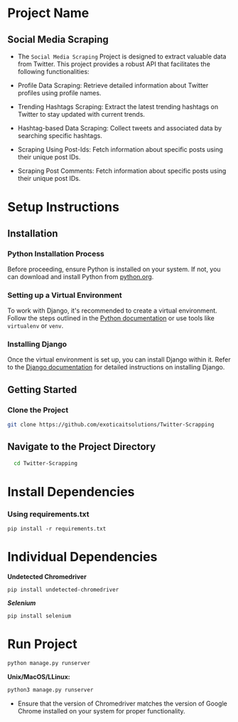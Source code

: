 # Project Name
## Social Media Scraping
* The `Social Media Scraping` Project is designed to extract valuable data from Twitter. This project provides a robust API that facilitates the following functionalities:

* Profile Data Scraping: Retrieve detailed information about Twitter profiles using profile names.
* Trending Hashtags Scraping: Extract the latest trending hashtags on Twitter to stay updated with current trends.
* Hashtag-based Data Scraping: Collect tweets and associated data by searching specific hashtags.
* Scraping Using Post-Ids: Fetch information about specific posts using their unique post IDs.
* Scraping Post Comments: Fetch information about specific posts using their unique post IDs.


# Setup Instructions

## Installation

### Python Installation Process
Before proceeding, ensure Python is installed on your system. If not, you can download and install Python from [python.org](https://www.python.org/downloads/).

### Setting up a Virtual Environment
To work with Django, it's recommended to create a virtual environment. Follow the steps outlined in the [Python documentation](https://docs.python.org/3/tutorial/venv.html) or use tools like `virtualenv` or `venv`.

### Installing Django
Once the virtual environment is set up, you can install Django within it. Refer to the [Django documentation](https://docs.djangoproject.com/en/stable/intro/install/) for detailed instructions on installing Django.

## Getting Started

### Clone the Project
```bash
git clone https://github.com/exoticaitsolutions/Twitter-Scrapping
```

## Navigate to the Project Directory

```bash
  cd Twitter-Scrapping
```

# Install Dependencies
### Using requirements.txt
```
pip install -r requirements.txt
```

# Individual Dependencies

**Undetected Chromedriver**
```
pip install undetected-chromedriver
```
***Selenium***
```
pip install selenium
```

# Run Project
```bash
python manage.py runserver
```

**Unix/MacOS/LLinux:**

```bash
python3 manage.py runserver
```

* Ensure that the version of Chromedriver matches the version of Google Chrome installed on your system for proper functionality.

